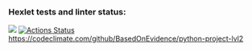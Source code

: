 ### Hexlet tests and linter status:
<a href="https://codeclimate.com/github/BasedOnEvidence/python-project-lvl2/maintainability"><img src="https://api.codeclimate.com/v1/badges/a99a88d28ad37a79dbf6/maintainability" /></a>
[![Actions Status](https://github.com/BasedOnEvidence/python-project-lvl2/workflows/hexlet-check/badge.svg)](https://github.com/BasedOnEvidence/python-project-lvl2/actions)
https://codeclimate.com/github/BasedOnEvidence/python-project-lvl2